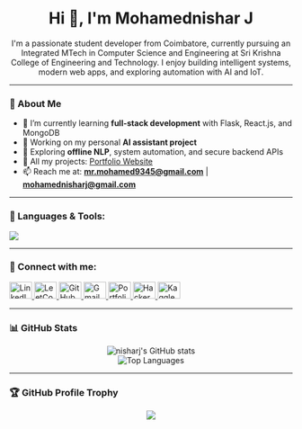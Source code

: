 <h1 align="center">Hi 👋, I'm Mohamednishar J</h1>
<p align="center">
  I'm a passionate student developer from Coimbatore, currently pursuing an Integrated MTech in Computer Science and Engineering at Sri Krishna College of Engineering and Technology. I enjoy building intelligent systems, modern web apps, and exploring automation with AI and IoT.
</p>

---

### 🚀 About Me

- 🔭 I’m currently learning **full-stack development** with Flask, React.js, and MongoDB  
- 🤖 Working on my personal **AI assistant project**  
- 🌱 Exploring **offline NLP**, system automation, and secure backend APIs  
- 💼 All my projects: [Portfolio Website](https://nisharj.github.io/Mohamednishar_J/)  
- 📫 Reach me at: **mr.mohamed9345@gmail.com** | **mohamednisharj@gmail.com**  

---

### 🧰 Languages & Tools:
<p align="left">
  <img src="https://skillicons.dev/icons?i=python,cpp,html,css,js,react,nodejs,express,flask,mongodb,sqlite,git,github,vscode,postman,pycharm" />
</p>

---

### 🧩 Connect with me:

<p align="left">
  <!-- LinkedIn -->
  <a href="https://www.linkedin.com/in/mohamednishar-j-b9118b274/" target="_blank">
    <img src="https://cdn.jsdelivr.net/npm/simple-icons@v3/icons/linkedin.svg" alt="LinkedIn" height="30" width="40" />
  </a>

  <!-- LeetCode -->
  <a href="https://leetcode.com/u/Mr_God/" target="_blank">
    <img src="https://cdn.jsdelivr.net/npm/simple-icons@v3/icons/leetcode.svg" alt="LeetCode" height="30" width="40" />
  </a>

  <!-- GitHub -->
  <a href="https://github.com/nisharj" target="_blank">
    <img src="https://cdn.jsdelivr.net/npm/simple-icons@v3/icons/github.svg" alt="GitHub" height="30" width="40" />
  </a>

  <!-- Gmail -->
  <a href="mailto:mr.mohamed9345@gmail.com" target="_blank">
    <img src="https://cdn.jsdelivr.net/npm/simple-icons@v3/icons/gmail.svg" alt="Gmail" height="30" width="40" />
  </a>

  <!-- Portfolio -->
  <a href="https://nisharj.github.io/Mohamednishar_J/" target="_blank">
    <img src="https://cdn.jsdelivr.net/npm/simple-icons@v3/icons/internetexplorer.svg" alt="Portfolio" height="30" width="40" />
  </a>

  <!-- HackerRank -->
  <a href="https://www.hackerrank.com/profile/mr_mohamed9345" target="_blank">
    <img src="https://cdn.jsdelivr.net/npm/simple-icons@v3/icons/hackerrank.svg" alt="HackerRank" height="30" width="40" />
  </a>

  <!-- Kaggle -->
  <a href="https://www.kaggle.com/mrmohamednishar" target="_blank">
    <img src="https://cdn.jsdelivr.net/npm/simple-icons@v3/icons/kaggle.svg" alt="Kaggle" height="30" width="40" />
  </a>
</p>

---

### 📊 GitHub Stats

<div align="center">
  <img src="https://github-readme-stats.vercel.app/api?username=nisharj&show_icons=true&theme=tokyonight" alt="nisharj's GitHub stats" />
  <br />
  <img src="https://github-readme-stats.vercel.app/api/top-langs/?username=nisharj&layout=compact&theme=tokyonight" alt="Top Languages" />
</div>

---

### 🏆 GitHub Profile Trophy

<p align="center">
  <img src="https://github-profile-trophy.vercel.app/?username=nisharj&theme=onedark&margin-w=10&row=2&column=3" />
</p>
